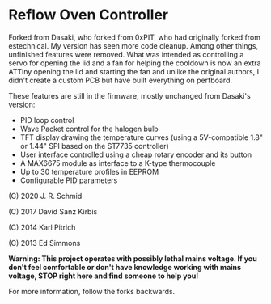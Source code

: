 Reflow Oven Controller
=====================

Forked from Dasaki, who forked from 0xPIT, who had originally forked from estechnical. My version has seen more code cleanup. Among other things, unfinished features were removed. What was intended as controlling a servo for opening the lid and a fan for helping the cooldown is now an extra ATTiny opening the lid and starting the fan and unlike the original authors, I didn't create a custom PCB but have built everything on perfboard.

These features are still in the firmware, mostly unchanged from Dasaki's version:

* PID loop control
* Wave Packet control for the halogen bulb
* TFT display drawing the temperature curves (using a 5V-compatible 1.8" or 1.44" SPI based on the ST7735 controller)
* User interface controlled using a cheap rotary encoder and its button
* A MAX6675 module as interface to a K-type thermocouple
* Up to 30 temperature profiles in EEPROM
* Configurable PID parameters

(C) 2020 J. R. Schmid

(C) 2017 David Sanz Kirbis

(C) 2014 Karl Pitrich

(C) 2013 Ed Simmons

**Warning: This project operates with possibly lethal mains voltage. If you don't feel comfortable or don't have knowledge working with mains voltage, STOP right here and find someone to help you!**

For more information, follow the forks backwards.
